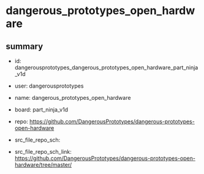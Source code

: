 # dangerous_prototypes_open_hardware
 
## summary 
* id: dangerousprototypes_dangerous_prototypes_open_hardware_part_ninja_v1d
* user: dangerousprototypes
* name: dangerous_prototypes_open_hardware
* board: part_ninja_v1d
* repo: https://github.com/DangerousPrototypes/dangerous-prototypes-open-hardware



* src_file_repo_sch: 
* src_file_repo_sch_link: https://github.com/DangerousPrototypes/dangerous-prototypes-open-hardware/tree/master/






